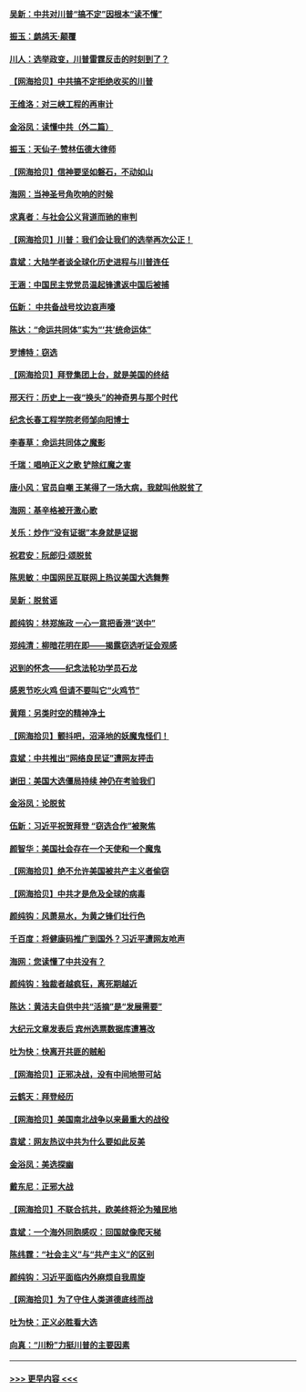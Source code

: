 #### [吴新：中共对川普“搞不定”因根本“读不懂”](../pages/nsc993/n12599502.md?t=12070402) 
#### [振玉：鹧鸪天‧颠覆](../pages/nsc993/n12599494.md?t=12070402) 
#### [川人：选举政变，川普雷霆反击的时刻到了？](../pages/nsc993/n12599291.md?t=12070402) 
#### [【网海拾贝】中共搞不定拒绝收买的川普](../pages/nsc993/n12598955.md?t=12070402) 
#### [王维洛：对三峡工程的再审计](../pages/nsc993/n12598436.md?t=12070402) 
#### [金浴凤：读懂中共（外二篇）](../pages/nsc993/n12597943.md?t=12070402) 
#### [振玉：天仙子‧赞林伍德大律师](../pages/nsc993/n12597929.md?t=12070402) 
#### [【网海拾贝】信神要坚如磐石，不动如山](../pages/nsc993/n12597901.md?t=12070402) 
#### [海网：当神圣号角吹响的时候](../pages/nsc993/n12595891.md?t=12070402) 
#### [求真者：与社会公义背道而驰的审判](../pages/nsc993/n12595868.md?t=12070402) 
#### [【网海拾贝】川普：我们会让我们的选举再次公正！](../pages/nsc993/n12594930.md?t=12070402) 
#### [袁斌：大陆学者谈全球化历史进程与川普连任](../pages/nsc993/n12594690.md?t=12070402) 
#### [王涵：中国民主党党员温起锋遣返中国后被捕](../pages/nsc993/n12594540.md?t=12070402) 
#### [伍新： 中共备战号坟边哀声嚎](../pages/nsc993/n12593086.md?t=12070402) 
#### [陈达：“命运共同体”实为“‘共’统命运体”](../pages/nsc993/n12590865.md?t=12070402) 
#### [罗博特：窃选](../pages/nsc993/n12590619.md?t=12070402) 
#### [【网海拾贝】拜登集团上台，就是美国的终结](../pages/nsc993/n12589725.md?t=12070402) 
#### [邢天行：历史上一夜“换头”的神奇男与那个时代](../pages/nsc993/n12589424.md?t=12070402) 
#### [纪念长春工程学院老师邹向阳博士](../pages/nsc993/n12585390.md?t=12070402) 
#### [李春草：命运共同体之魔影](../pages/nsc993/n12585026.md?t=12070402) 
#### [千瑞：唱响正义之歌 铲除红魔之害](../pages/nsc993/n12585002.md?t=12070402) 
#### [唐小风：官员自嘲 王某得了一场大病，我就叫他脱贫了](../pages/nsc993/n12584981.md?t=12070402) 
#### [海网：基辛格被开激心歌](../pages/nsc993/n12584946.md?t=12070402) 
#### [关乐：炒作“没有证据”本身就是证据](../pages/nsc993/n12583146.md?t=12070402) 
#### [祝君安：阮郎归‧颂脱贫](../pages/nsc993/n12583119.md?t=12070402) 
#### [陈思敏：中国网民互联网上热议美国大选舞弊](../pages/nsc993/n12582845.md?t=12070402) 
#### [吴新：脱贫谣](../pages/nsc993/n12580839.md?t=12070402) 
#### [颜纯钩：林郑施政 一心一意把香港“送中”](../pages/nsc993/n12580805.md?t=12070402) 
#### [郑纯清：柳暗花明在即——揭露窃选听证会观感](../pages/nsc993/n12580795.md?t=12070402) 
#### [迟到的怀念——纪念法轮功学员石龙](../pages/nsc993/n12580245.md?t=12070402) 
#### [感恩节吃火鸡  但请不要叫它“火鸡节”](../pages/nsc993/n12580252.md?t=12070402) 
#### [黄翔：另类时空的精神净土](../pages/nsc993/n12578638.md?t=12070402) 
#### [【网海拾贝】颤抖吧，沼泽地的妖魔鬼怪们！](../pages/nsc993/n12578552.md?t=12070402) 
#### [袁斌：中共推出“网络良民证”遭网友抨击](../pages/nsc993/n12578511.md?t=12070402) 
#### [谢田：美国大选僵局持续 神仍在考验我们](../pages/nsc993/n12577432.md?t=12070402) 
#### [金浴凤：论脱贫](../pages/nsc993/n12576386.md?t=12070402) 
#### [伍新：习近平祝贺拜登 “窃选合作”被聚焦](../pages/nsc993/n12576358.md?t=12070402) 
#### [颜智华：美国社会存在一个天使和一个魔鬼](../pages/nsc993/n12574299.md?t=12070402) 
#### [【网海拾贝】绝不允许美国被共产主义者偷窃](../pages/nsc993/n12573396.md?t=12070402) 
#### [【网海拾贝】中共才是危及全球的病毒](../pages/nsc993/n12571204.md?t=12070402) 
#### [颜纯钩：风萧易水，为黄之锋们壮行色](../pages/nsc993/n12571487.md?t=12070402) 
#### [千百度：将健康码推广到国外？习近平遭网友呛声](../pages/nsc993/n12570808.md?t=12070402) 
#### [海网：您读懂了中共没有？](../pages/nsc993/n12570487.md?t=12070402) 
#### [颜纯钩：独裁者越疯狂，离死期越近](../pages/nsc993/n12569055.md?t=12070402) 
#### [陈达：黄洁夫自供中共“活摘”是“发展需要”](../pages/nsc993/n12568541.md?t=12070402) 
#### [大纪元文章发表后 宾州选票数据库遭篡改](../pages/nsc993/n12568105.md?t=12070402) 
#### [吐为快：快离开共匪的贼船](../pages/nsc993/n12568462.md?t=12070402) 
#### [【网海拾贝】正邪决战，没有中间地带可站](../pages/nsc993/n12568439.md?t=12070402) 
#### [云鹤天：拜登经历](../pages/nsc993/n12567294.md?t=12070402) 
#### [【网海拾贝】美国南北战争以来最重大的战役](../pages/nsc993/n12567247.md?t=12070402) 
#### [袁斌：网友热议中共为什么要如此反美](../pages/nsc993/n12567162.md?t=12070402) 
#### [金浴凤：美选探幽](../pages/nsc993/n12567147.md?t=12070402) 
#### [戴东尼：正邪大战](../pages/nsc993/n12567033.md?t=12070402) 
#### [【网海拾贝】不联合抗共，欧美终将沦为殖民地](../pages/nsc993/n12565068.md?t=12070402) 
#### [袁斌：一个海外同胞感叹：回国就像爬天梯](../pages/nsc993/n12564986.md?t=12070402) 
#### [陈纬霆：“社会主义”与“共产主义”的区别](../pages/nsc993/n12562417.md?t=12070402) 
#### [颜纯钩：习近平面临内外麻烦自我周旋](../pages/nsc993/n12563356.md?t=12070402) 
#### [【网海拾贝】为了守住人类道德底线而战](../pages/nsc993/n12562542.md?t=12070402) 
#### [吐为快：正义必胜看大选](../pages/nsc993/n12561967.md?t=12070402) 
#### [向真：“川粉”力挺川普的主要因素](../pages/nsc993/n12560774.md?t=12070402) 

----
#### [ >>> 更早内容 <<< ](../indexes/nsc993-earlier.md)
